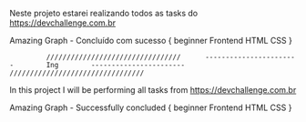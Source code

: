 Neste projeto estarei realizando todos as tasks do https://devchallenge.com.br

Amazing Graph - Concluído com sucesso
{
  beginner
  Frontend
  HTML
  CSS
}


             /////////////////////////////////      -----------------------        Ing        -----------------------      /////////////////////////////////
             
In this project I will be performing all tasks from https://devchallenge.com.br

Amazing Graph - Successfully concluded
{
  beginner
  Frontend
  HTML
  CSS
}
